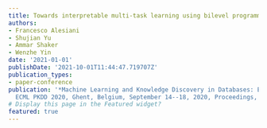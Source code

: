 ```yaml
---
title: Towards interpretable multi-task learning using bilevel programming
authors:
- Francesco Alesiani
- Shujian Yu
- Ammar Shaker
- Wenzhe Yin
date: '2021-01-01'
publishDate: '2021-10-01T11:44:47.719707Z'
publication_types:
- paper-conference
publication: '*Machine Learning and Knowledge Discovery in Databases: European Conference,
  ECML PKDD 2020, Ghent, Belgium, September 14--18, 2020, Proceedings, Part II*'
# Display this page in the Featured widget?
featured: true  
---
```

